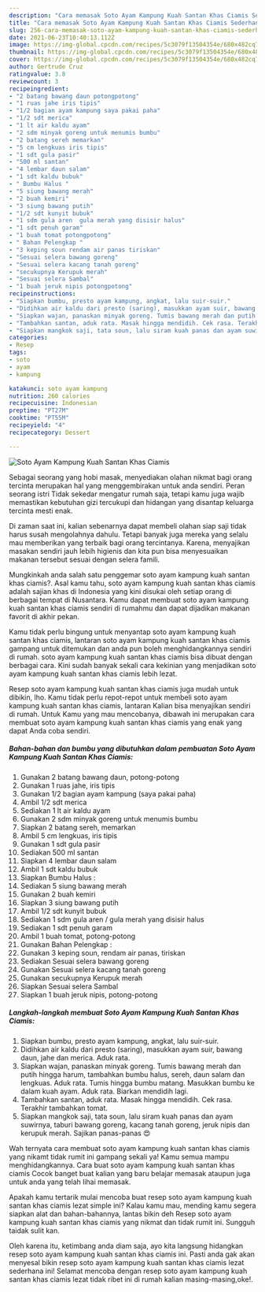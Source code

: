 ```yaml
---
description: "Cara memasak Soto Ayam Kampung Kuah Santan Khas Ciamis Sederhana dan Mudah Dibuat"
title: "Cara memasak Soto Ayam Kampung Kuah Santan Khas Ciamis Sederhana dan Mudah Dibuat"
slug: 256-cara-memasak-soto-ayam-kampung-kuah-santan-khas-ciamis-sederhana-dan-mudah-dibuat
date: 2021-06-23T10:40:13.112Z
image: https://img-global.cpcdn.com/recipes/5c3079f13504354e/680x482cq70/soto-ayam-kampung-kuah-santan-khas-ciamis-foto-resep-utama.jpg
thumbnail: https://img-global.cpcdn.com/recipes/5c3079f13504354e/680x482cq70/soto-ayam-kampung-kuah-santan-khas-ciamis-foto-resep-utama.jpg
cover: https://img-global.cpcdn.com/recipes/5c3079f13504354e/680x482cq70/soto-ayam-kampung-kuah-santan-khas-ciamis-foto-resep-utama.jpg
author: Gertrude Cruz
ratingvalue: 3.8
reviewcount: 3
recipeingredient:
- "2 batang bawang daun potongpotong"
- "1 ruas jahe iris tipis"
- "1/2 bagian ayam kampung saya pakai paha"
- "1/2 sdt merica"
- "1 lt air kaldu ayam"
- "2 sdm minyak goreng untuk menumis bumbu"
- "2 batang sereh memarkan"
- "5 cm lengkuas iris tipis"
- "1 sdt gula pasir"
- "500 ml santan"
- "4 lembar daun salam"
- "1 sdt kaldu bubuk"
- " Bumbu Halus "
- "5 siung bawang merah"
- "2 buah kemiri"
- "3 siung bawang putih"
- "1/2 sdt kunyit bubuk"
- "1 sdm gula aren  gula merah yang disisir halus"
- "1 sdt penuh garam"
- "1 buah tomat potongpotong"
- " Bahan Pelengkap "
- "3 keping soun rendam air panas tiriskan"
- "Sesuai selera bawang goreng"
- "Sesuai selera kacang tanah goreng"
- "secukupnya Kerupuk merah"
- "Sesuai selera Sambal"
- "1 buah jeruk nipis potongpotong"
recipeinstructions:
- "Siapkan bumbu, presto ayam kampung, angkat, lalu suir-suir."
- "Didihkan air kaldu dari presto (saring), masukkan ayam suir, bawang daun, jahe dan merica. Aduk rata."
- "Siapkan wajan, panaskan minyak goreng. Tumis bawang merah dan putih hingga harum, tambahkan bumbu halus, sereh, daun salam dan lengkuas. Aduk rata. Tumis hingga bumbu matang. Masukkan bumbu ke dalam kuah ayam. Aduk rata. Biarkan mendidih lagi."
- "Tambahkan santan, aduk rata. Masak hingga mendidih. Cek rasa. Terakhir tambahkan tomat."
- "Siapkan mangkok saji, tata soun, lalu siram kuah panas dan ayam suwirnya, taburi bawang goreng, kacang tanah goreng, jeruk nipis dan kerupuk merah. Sajikan panas-panas 😍"
categories:
- Resep
tags:
- soto
- ayam
- kampung

katakunci: soto ayam kampung 
nutrition: 260 calories
recipecuisine: Indonesian
preptime: "PT27M"
cooktime: "PT55M"
recipeyield: "4"
recipecategory: Dessert

---
```



![Soto Ayam Kampung Kuah Santan Khas Ciamis](https://img-global.cpcdn.com/recipes/5c3079f13504354e/680x482cq70/soto-ayam-kampung-kuah-santan-khas-ciamis-foto-resep-utama.jpg)

Sebagai seorang yang hobi masak, menyediakan olahan nikmat bagi orang tercinta merupakan hal yang menggembirakan untuk anda sendiri. Peran seorang istri Tidak sekedar mengatur rumah saja, tetapi kamu juga wajib memastikan kebutuhan gizi tercukupi dan hidangan yang disantap keluarga tercinta mesti enak.

Di zaman  saat ini, kalian sebenarnya dapat membeli olahan siap saji tidak harus susah mengolahnya dahulu. Tetapi banyak juga mereka yang selalu mau memberikan yang terbaik bagi orang tercintanya. Karena, menyajikan masakan sendiri jauh lebih higienis dan kita pun bisa menyesuaikan makanan tersebut sesuai dengan selera famili. 



Mungkinkah anda salah satu penggemar soto ayam kampung kuah santan khas ciamis?. Asal kamu tahu, soto ayam kampung kuah santan khas ciamis adalah sajian khas di Indonesia yang kini disukai oleh setiap orang di berbagai tempat di Nusantara. Kamu dapat membuat soto ayam kampung kuah santan khas ciamis sendiri di rumahmu dan dapat dijadikan makanan favorit di akhir pekan.

Kamu tidak perlu bingung untuk menyantap soto ayam kampung kuah santan khas ciamis, lantaran soto ayam kampung kuah santan khas ciamis gampang untuk ditemukan dan anda pun boleh menghidangkannya sendiri di rumah. soto ayam kampung kuah santan khas ciamis bisa dibuat dengan berbagai cara. Kini sudah banyak sekali cara kekinian yang menjadikan soto ayam kampung kuah santan khas ciamis lebih lezat.

Resep soto ayam kampung kuah santan khas ciamis juga mudah untuk dibikin, lho. Kamu tidak perlu repot-repot untuk membeli soto ayam kampung kuah santan khas ciamis, lantaran Kalian bisa menyajikan sendiri di rumah. Untuk Kamu yang mau mencobanya, dibawah ini merupakan cara membuat soto ayam kampung kuah santan khas ciamis yang enak yang dapat Anda coba sendiri.

<!--inarticleads1-->

##### Bahan-bahan dan bumbu yang dibutuhkan dalam pembuatan Soto Ayam Kampung Kuah Santan Khas Ciamis:

1. Gunakan 2 batang bawang daun, potong-potong
1. Gunakan 1 ruas jahe, iris tipis
1. Gunakan 1/2 bagian ayam kampung (saya pakai paha)
1. Ambil 1/2 sdt merica
1. Sediakan 1 lt air kaldu ayam
1. Gunakan 2 sdm minyak goreng untuk menumis bumbu
1. Siapkan 2 batang sereh, memarkan
1. Ambil 5 cm lengkuas, iris tipis
1. Gunakan 1 sdt gula pasir
1. Sediakan 500 ml santan
1. Siapkan 4 lembar daun salam
1. Ambil 1 sdt kaldu bubuk
1. Siapkan  Bumbu Halus :
1. Sediakan 5 siung bawang merah
1. Gunakan 2 buah kemiri
1. Siapkan 3 siung bawang putih
1. Ambil 1/2 sdt kunyit bubuk
1. Sediakan 1 sdm gula aren / gula merah yang disisir halus
1. Sediakan 1 sdt penuh garam
1. Ambil 1 buah tomat, potong-potong
1. Gunakan  Bahan Pelengkap :
1. Gunakan 3 keping soun, rendam air panas, tiriskan
1. Sediakan Sesuai selera bawang goreng
1. Gunakan Sesuai selera kacang tanah goreng
1. Gunakan secukupnya Kerupuk merah
1. Siapkan Sesuai selera Sambal
1. Siapkan 1 buah jeruk nipis, potong-potong




<!--inarticleads2-->

##### Langkah-langkah membuat Soto Ayam Kampung Kuah Santan Khas Ciamis:

1. Siapkan bumbu, presto ayam kampung, angkat, lalu suir-suir.
1. Didihkan air kaldu dari presto (saring), masukkan ayam suir, bawang daun, jahe dan merica. Aduk rata.
1. Siapkan wajan, panaskan minyak goreng. Tumis bawang merah dan putih hingga harum, tambahkan bumbu halus, sereh, daun salam dan lengkuas. Aduk rata. Tumis hingga bumbu matang. Masukkan bumbu ke dalam kuah ayam. Aduk rata. Biarkan mendidih lagi.
1. Tambahkan santan, aduk rata. Masak hingga mendidih. Cek rasa. Terakhir tambahkan tomat.
1. Siapkan mangkok saji, tata soun, lalu siram kuah panas dan ayam suwirnya, taburi bawang goreng, kacang tanah goreng, jeruk nipis dan kerupuk merah. Sajikan panas-panas 😍




Wah ternyata cara membuat soto ayam kampung kuah santan khas ciamis yang nikamt tidak rumit ini gampang sekali ya! Kamu semua mampu menghidangkannya. Cara buat soto ayam kampung kuah santan khas ciamis Cocok banget buat kalian yang baru belajar memasak ataupun juga untuk anda yang telah lihai memasak.

Apakah kamu tertarik mulai mencoba buat resep soto ayam kampung kuah santan khas ciamis lezat simple ini? Kalau kamu mau, mending kamu segera siapkan alat dan bahan-bahannya, lantas bikin deh Resep soto ayam kampung kuah santan khas ciamis yang nikmat dan tidak rumit ini. Sungguh taidak sulit kan. 

Oleh karena itu, ketimbang anda diam saja, ayo kita langsung hidangkan resep soto ayam kampung kuah santan khas ciamis ini. Pasti anda gak akan menyesal bikin resep soto ayam kampung kuah santan khas ciamis lezat sederhana ini! Selamat mencoba dengan resep soto ayam kampung kuah santan khas ciamis lezat tidak ribet ini di rumah kalian masing-masing,oke!.


